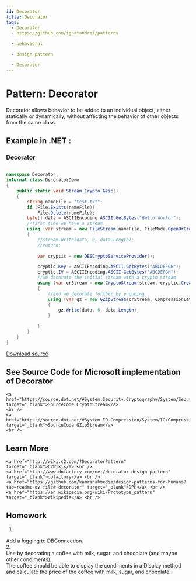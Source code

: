 ```yaml
---
id: Decorator
title: Decorator
tags:
  - Decorator
  - https://github.com/ignatandrei/patterns

  - behavioral

  - design pattern

  - Decorator
---
```


# Pattern:  Decorator

Decorator allows behavior to be added to an individual object, either statically or dynamically, without affecting the behavior of other objects from the same class.    <br />

## Example in .NET : 


###  Decorator
```csharp showLineNumbers title="Decorator example for Pattern Decorator"

namespace Decorator;
internal class DecoratorDemo
{
    public static void Stream_Crypto_Gzip()
    {
        string nameFile = "test.txt";
        if (File.Exists(nameFile))
            File.Delete(nameFile);
        byte[] data = ASCIIEncoding.ASCII.GetBytes("Hello World!");
        //first time we have a stream
        using (var stream = new FileStream(nameFile, FileMode.OpenOrCreate, FileAccess.Write))
        {
            //stream.Write(data, 0, data.Length);
            //return;
            
            var cryptic = new DESCryptoServiceProvider();

            cryptic.Key = ASCIIEncoding.ASCII.GetBytes("ABCDEFGH");
            cryptic.IV = ASCIIEncoding.ASCII.GetBytes("ABCDEFGH");
            //we decorate the initial stream with a crypto stream
            using (var crStream = new CryptoStream(stream, cryptic.CreateEncryptor(), CryptoStreamMode.Write))
            {
                //and we decorate further by encoding
                using (var gz = new GZipStream(crStream, CompressionLevel.Optimal))
                {
                    gz.Write(data, 0, data.Length);
                }

            }
        }
    }
}

```


[Download source](/zipSourceCodes/decorator.zip)



## See Source Code for Microsoft implementation of Decorator

    <a href="https://source.dot.net/#System.Security.Cryptography/System/Security/Cryptography/CryptoStream.cs" target="_blank">SourceCode CryptoStream</a>
    <br />
    <a href="https://source.dot.net/#System.IO.Compression/System/IO/Compression/GZipStream.cs" target="_blank">SourceCode GZipStream</a>
    <br />


## Learn More

    <a href="http://wiki.c2.com/?DecoratorPattern" target="_blank">C2Wiki</a> <br />
    <a href="http://www.dofactory.com/net/decorator-design-pattern" target="_blank">dofactory</a> <br />
    <a href="https://github.com/kamranahmedse/design-patterns-for-humans?tab=readme-ov-file#-decorator" target="_blank">DPH</a> <br />
    <a href="https://en.wikipedia.org/wiki/Prototype_pattern" target="_blank">Wikipedia</a> <br />


## Homework


1.    <br />
Add a logging to DBConnection.    <br />
2.    <br />
Use by decorating a coffee with milk, sugar, and chocolate (and maybe other condiments).    <br />
The coffee should be able to display the condiments in a Display method and calculate the price of the coffee with milk, sugar, and chocolate.    <br />


